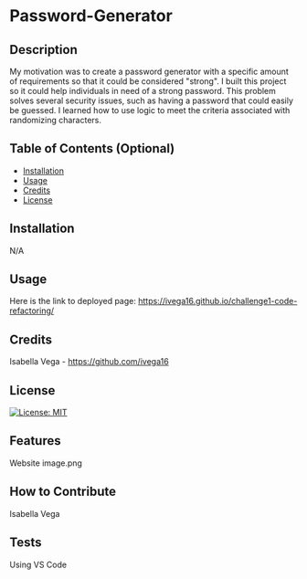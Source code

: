 # Password-Generator

## Description

My motivation was to create a password generator with a specific amount of requirements so that it could be considered "strong". I built this project so it could help individuals in need of a strong password. This problem solves several security issues, such as having a password that could easily be guessed. I learned how to use logic to meet the criteria associated with randomizing characters.

## Table of Contents (Optional)

- [Installation](#installation)
- [Usage](#usage)
- [Credits](#credits)
- [License](#license)

## Installation

N/A

## Usage

Here is the link to deployed page: https://ivega16.github.io/challenge1-code-refactoring/

## Credits

Isabella Vega - https://github.com/ivega16

## License

[![License: MIT](https://img.shields.io/badge/License-MIT-yellow.svg)](https://opensource.org/licenses/MIT)


## Features

Website
image.png


## How to Contribute

Isabella Vega

## Tests

Using VS Code